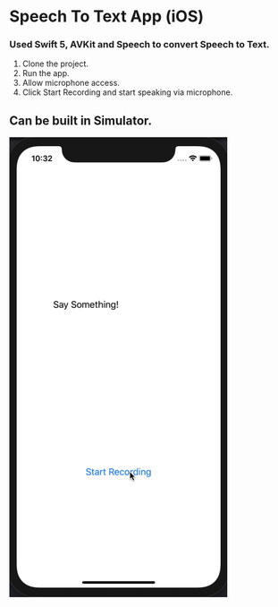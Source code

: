# Speech To Text App (iOS)

### Used Swift 5, AVKit and Speech to convert Speech to Text.

1. Clone the project.
2. Run the app.
3. Allow microphone access.
4. Click Start Recording and start speaking via microphone.

## Can be built in Simulator.

![Attatched Screenshot](/images/gif.gif)
